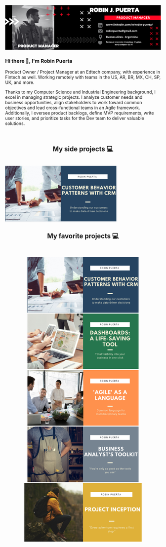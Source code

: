 <a href="https://www.linkedin.com/in/robin-puerta/">
<img align="" width="900" src="https://github.com/robspuerta/robspuerta/blob/main/Robin%20Puerta%20Banner%20pic.png" alt="Robin Puerta Business Process Analyst + Product Analyst"/>
  </a>
  
### Hi there 👋, I'm Robin Puerta
Product Owner / Project Manager at an Edtech company, with experience in Fintech as well. Working remotely with teams in the US, AR, BR, MX, CH, SP, UK, and more.

Thanks to my Computer Science and Industrial Engineering background, I excel in managing strategic projects. I analyze customer needs and business opportunities, align stakeholders to work toward common objectives and lead cross-functional teams in an Agile framework. Additionally, I oversee product backlogs, define MVP requirements, write user stories, and prioritize tasks for the Dev team to deliver valuable solutions.


<br />
<h2 align="center">My side projects 💻</h2>
<br />
<!-- Foto thumbnail de repositorio 1-->
<a href="https://github.com/robspuerta/Project6_CoFounder.AI/blob/main/README.md">
<img align="" width="360" src="https://github.com/robspuerta/robspuerta/blob/main/1%20Customer%20patterns.png" />
</a>


 
<br />
<h2 align="center">My favorite projects 💻</h2>
<br />

<p align="center">


  <!-- Foto thumbnail de repositorio 1-->
  <a href="https://github.com/robspuerta/Project-I---Understanding-Banking-Customer-Behavior.git">
  <img align="" width="360" src="https://github.com/robspuerta/robspuerta/blob/main/1%20Customer%20patterns.png" />
  </a>
  <!-- Foto thumbnail de repositorio 2-->
  <a href="https://github.com/robspuerta/Project-2-Dashboards---A-life-saving-tool">
  <img align="" width="360" src="https://github.com/robspuerta/robspuerta/blob/main/2%20Dashboards.png" />
  </a>
  <!-- Link a repositorio 1
  <a href="https://github.com/robspuerta/Project-I---Understanding-Banking-Customer-Behavior"> 
  <img align="" src="https://github-readme-stats.vercel.app/api/pin/?username=robspuerta&repo=Project-I---Understanding-Banking-Customer-Behavior&theme=tokyonight" /> 
  </a>
  <!-- Link a repositorio 2
  <a href="https://github.com/robspuerta/Project-2-Dashboards---A-life-saving-tool"> 
  <img align="" src="https://github-readme-stats.vercel.app/api/pin/?username=robspuerta&repo=Project-2-Dashboards---A-life-saving-tool&theme=tokyonight" /> 
  </a>-->
  
   
  <!-- Foto thumbnail de repositorio 3-->
  <a href="https://github.com/robspuerta/Project-3-Agile-as-a-Language">
  <img align="" width="360" src="https://github.com/robspuerta/robspuerta/blob/main/3%20Agile%20as%20a%20language.png" />
  </a>
  <!-- Foto thumbnail de repositorio 4-->
  <a href="https://github.com/robspuerta/Technologies">
  <img align="" width="360" src="https://github.com/robspuerta/robspuerta/blob/main/4%20BA%20toolkit.png" />
  </a>
  <!-- Link a repositorio 3
  <a href="https://github.com/robspuerta/Project-3-Agile-as-a-Language"> 
  <img align="" src="https://github-readme-stats.vercel.app/api/pin/?username=robspuerta&repo=Project-3-Agile-as-a-Language&theme=tokyonight" /> 
  </a>
  <!-- Link a repositorio 4
  <a href="https://github.com/robspuerta/Technologies"> 
  <img align="" src="https://github-readme-stats.vercel.app/api/pin/?username=robspuerta&repo=Technologies&theme=tokyonight" /> 
  </a>-->

  
  <!-- Foto thumbnail de repositorio 5-->
  <a href="https://github.com/robspuerta/Project5_Project_Inception.git">
  <img align="" width="380" src="https://github.com/robspuerta/robspuerta/blob/main/5%20Project%20Inception.png" />
  </a>
  <!-- Foto thumbnail de repositorio 6
  <a href="https://github.com/robspuerta/Project-2-Dashboards---A-life-saving-tool">
  <img align="" width="400" src="https://github.com/robspuerta/robspuerta/blob/main/2%20Dashboards.png" />
  </a>
  <!-- Link a repositorio 1
  <a href="https://github.com/robspuerta/Project-I---Understanding-Banking-Customer-Behavior"> 
  <img align="" src="https://github-readme-stats.vercel.app/api/pin/?username=robspuerta&repo=Project-I---Understanding-Banking-Customer-Behavior&theme=tokyonight" /> 
  </a>
  <!-- Link a repositorio 2
  <a href="https://github.com/robspuerta/Project-2-Dashboards---A-life-saving-tool"> 
  <img align="" src="https://github-readme-stats.vercel.app/api/pin/?username=robspuerta&repo=Project-2-Dashboards---A-life-saving-tool&theme=tokyonight" /> 
  </a>-->
  
  
</p>

<!-- Referencia: https://github.com/YuriDevAT/YuriDevAT/blob/main/README.md -->
